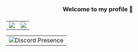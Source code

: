 <div align="center">
   <h3 align="center">
   Welcome to my profile 👋
   <h3>
   <table style="border-spacing:5px;">
      <tr>
         <td align="center" style="padding=0;width=50%;">
            <img style="padding=0;" src="https://github-readme-stats.vercel.app/api/?username=platinbae&hide=issues&show_icons=trueh&hide_border=true&hide_title=true&count_private=true&include_all_commits=true&theme=dark&bg_color=0d1017" />
         </td>
         <td align="center" style="padding=0;width=50%;">
            <img style="padding=0;" src="https://github-readme-stats.vladfrangu.vercel.app/api/top-langs/?username=platinbae&layout=compact&hide_border=true&count_private=true&extra=ashbot/website&theme=dark&bg_color=0d1017" />
         </td>
      </tr>
   </table>
   <table style="border-spacing:5px;">
      <tr>
         <a href="https://discord.com/users/510078946604220417">
            <td align="center" style="padding=0;width=35%;">
               <img alt="Discord Presence" style="padding=0;" src="https://lastfm-recently-played.vercel.app/api?user=ba-e&count=3&width=600" />
            </td>
         </a>
      </tr>
   </table>
</div>

